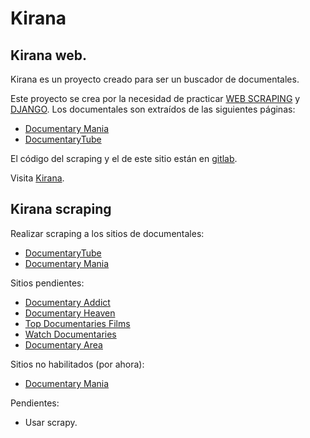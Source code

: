 Kirana
===

## Kirana web.

Kirana es un proyecto creado para ser un buscador de documentales.

Este proyecto se crea por la necesidad de practicar [WEB SCRAPING](https://es.wikipedia.org/wiki/Web_scraping) y [DJANGO](https://www.djangoproject.com/). Los documentales son extraídos de las siguientes páginas:

- [Documentary Mania](https://www.documentarymania.com/)
- [DocumentaryTube](http://www.documentarytube.com/)

El código del scraping y el de este sitio están en  [gitlab](#).

Visita [Kirana](https://kiranaweb.herokuapp.com).

## Kirana scraping

Realizar scraping a los sitios de documentales:

- [DocumentaryTube](http://www.documentarytube.com)
- [Documentary Mania](https://www.documentarymania.com/)

Sitios pendientes:

- [Documentary Addict](https://documentaryaddict.com)
- [Documentary Heaven](https://documentaryheaven.com)
- [Top Documentaries Films](https://topdocumentaryfilms.com)
- [Watch Documentaries](https://watchdocumentaries.com)
- [Documentary Area](http://www.documentaryarea.tv)

Sitios no habilitados (por ahora):

- [Documentary Mania](http://www.documentarymania.com)

Pendientes:

- Usar scrapy.